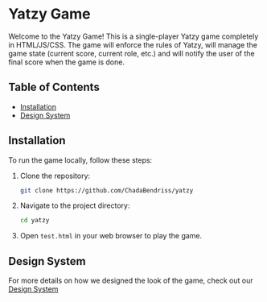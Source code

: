 # Yatzy Game

Welcome to the Yatzy Game! This is a single-player Yatzy game completely in HTML/JS/CSS.
The game will enforce the rules of Yatzy, will manage the game state (current score, current role, etc.)
and will notify the user of the final score when the game is done.

## Table of Contents
- [Installation](#installation)
- [Design System](#design-system)


## Installation

To run the game locally, follow these steps:

1. Clone the repository:
    ```bash
    git clone https://github.com/ChadaBendriss/yatzy
    ```

2. Navigate to the project directory:
    ```bash
    cd yatzy
    ```

3. Open `test.html` in your web browser to play the game.


## Design System
For more details on how we designed the look of the game, check out our
[Design System](/docs/design_system.md)


